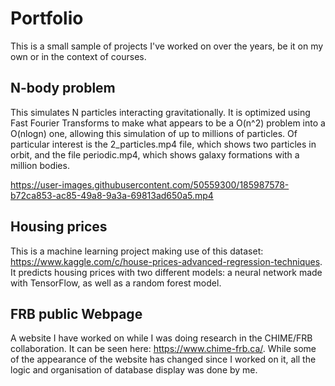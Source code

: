 # Portfolio

This is a small sample of projects I've worked on over the years, be it on my own or in the context of courses.

## N-body problem

This simulates N particles interacting gravitationally. It is optimized using Fast Fourier Transforms to make what appears to be a O(n^2) problem into a O(nlogn) one, allowing this simulation of up to millions of particles. Of particular interest is the 2_particles.mp4 file, which shows two particles in orbit, and the file periodic.mp4, which shows galaxy formations with a million bodies.

https://user-images.githubusercontent.com/50559300/185987578-b72ca853-ac85-49a8-9a3a-69813ad650a5.mp4

## Housing prices

This is a machine learning project making use of this dataset: https://www.kaggle.com/c/house-prices-advanced-regression-techniques. It predicts housing prices with two different models: a neural network made with TensorFlow, as well as a random forest model.

## FRB public Webpage

A website I have worked on while I was doing research in the CHIME/FRB collaboration. It can be seen here: https://www.chime-frb.ca/. While some of the appearance of the website has changed since I worked on it, all the logic and organisation of database display was done by me.
